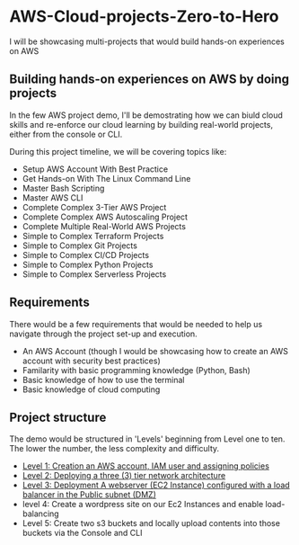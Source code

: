 # AWS-Cloud-projects-Zero-to-Hero
I will be showcasing multi-projects that would build hands-on experiences on AWS

## Building hands-on experiences on AWS by doing projects

In the few AWS project demo, I'll be demostrating how we can biuld cloud skills and re-enforce our cloud learning by building real-world projects, either from the console or CLI. 

During this project timeline, we will be covering topics like:

- Setup AWS Account With Best Practice
- Get Hands-on With The Linux Command Line
- Master Bash Scripting
- Master AWS CLI
- Complete Complex 3-Tier AWS Project
- Complete Complex AWS Autoscaling Project
- Complete Multiple Real-World AWS Projects
- Simple to Complex Terraform Projects
- Simple to Complex Git Projects
- Simple to Complex CI/CD Projects
- Simple to Complex Python Projects
- Simple to Complex Serverless Projects 

## Requirements 
There would be a few requirements that would be needed to help us navigate through the project set-up and execution.
- An AWS Account (though I would be showcasing how to create an AWS account with security best practices)
- Familarity with basic programming knowledge (Python, Bash)
- Basic knowledge of how to use the terminal
- Basic knowledge of cloud computing

## Project structure
The demo would be structured in 'Levels' beginning from Level one to ten. The lower the number, the less complexity and difficulty. 

- [Level 1: Creation an AWS account, IAM user and assigning policies](/level-one/create-iamUser.md)
- [Level 2: Deploying a three (3) tier network architecture](/level-two/README.md)
- [Level 3: Deployment A webserver (EC2 Instance) configured with a load balancer in the Public subnet (DMZ)](/level-three/README.md)
- level 4: Create a wordpress site on our Ec2 Instances and enable load-balancing 
- Level 5: Create two s3 buckets and locally upload contents into those buckets via the Console and CLI


